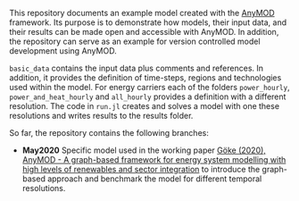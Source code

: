 This repository documents an example model created with the [AnyMOD](https://github.com/leonardgoeke/AnyMOD.jl) framework. Its purpose is to demonstrate how models, their input data, and their results can be made open and accessible with AnyMOD. In addition, the repository can serve as an example for version controlled model development using AnyMOD.

`basic_data` contains the input data plus comments and references. In addition, it provides the definition of time-steps, regions and technologies used within the model. For energy carriers each of the folders `power_hourly`, `power_and_heat_hourly` and `all_hourly` provides a definition with a different resolution. The code in `run.jl` creates and solves a model with one these resolutions and writes results to the results folder.

So far, the repository contains the following branches:
* **May2020** Specific model used in the working paper [Göke (2020), AnyMOD - A graph-based framework for energy system modelling with high levels of renewables and sector integration](https://arxiv.org/abs/2004.10184) to introduce the graph-based approach and benchmark the model for different temporal resolutions.
